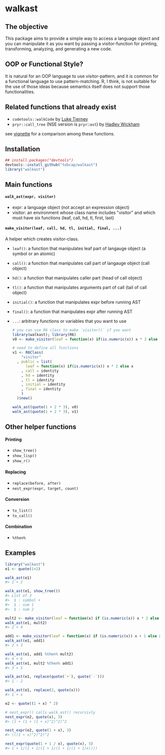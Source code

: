 walkast
=======

The objective
-------------

This package aims to provide a simple way to access a language object and you can manipulate it as you want by passing a visitor-function for printing, transforming, analyzing, and generating a new code.

OOP or Functional Style?
------------------------

It is natural for an OOP language to use visitor-pattern, and it is common for a functional language to use pattern-matching. R, I think, is not suitable for the use of those ideas because semantics itself does not support those functionalities.

Related functions that already exist
------------------------------------

-   `codetools::walkCode` by [Luke Tierney](https://cran.r-project.org/web/packages/codetools/index.html)
-   `pryr::call_tree` (NSE version is `pryr`::`ast`) by [Hadley Wickham](https://cran.r-project.org/web/packages/pryr/index.html)

see [vignette](./vignettes/related_ast_functions.html) for a comparison among these functions.

Installation
------------

``` r
## install.packages("devtools")
devtools::install_github("tobcap/walkast")
library("walkast")
```

Main functions
--------------

#### `walk_ast(expr, visitor)`

-   expr: a language object (not accept an expression object)
-   visitor: an environment whose class name includes "visitor" and which must have six functions (leaf, call, hd, tl, first, last)

#### `make_visitor(leaf, call, hd, tl, initial, final, ...)`

A helper which creates visitor-class.

-   `leaf()`: a function that manipulates leaf part of langauge object (a symbol or an atomic)
-   `call()`: a function that manipulates call part of langauge object (call object)
-   `hd()`: a function that manipulates caller part (head of call object)
-   `tl()`: a function that manipulates arguments part of call (tail of call object)
-   `initial()`: a function that manipulates expr before running AST
-   `final()`: a function that manipulates expr after running AST
-   `...`: arbitrary functions or variables that you want to use

    ``` r
    # you can use R6 class to make `visitor()` if you want
    library(walkast); library(R6)
    v0 <- make_visitor(leaf = function(x) if(is.numeric(x)) x * 2 else x)

    # need to define all functions
    v1 <- R6Class(
        "visitor"
      , public = list(
          leaf = function(x) if(is.numeric(x)) x * 2 else x
        , call = identity
        , hd = identity
        , tl = identity
        , initial = identity
        , final = identity
        )
      )$new()

    walk_ast(quote(1 + 2 * 3), v0)
    walk_ast(quote(1 + 2 * 3), v1)
    ```

Other helper functions
----------------------

#### Printing

-   `show_tree()`
-   `show_lisp()`
-   `show_r()`

#### Replacing

-   `replace(before, after)`
-   `nest_expr(expr, target, count)`

#### Conversion

-   `to_list()`
-   `to_call()`

#### Combination

-   `%then%`

Examples
--------

``` r
library("walkast")
e1 <- quote(1+2)
```

``` r
walk_ast(e1)
#> 1 + 2
```

``` r
walk_ast(e1, show_tree())
#> List of 3
#>  $ : symbol +
#>  $ : num 1
#>  $ : num 2
```

``` r
mult2 <- make_visitor(leaf = function(x) if (is.numeric(x)) x * 2 else x)
walk_ast(e1, mult2)
#> 2 + 4

add1 <- make_visitor(leaf = function(x) if (is.numeric(x)) x + 1 else x)
walk_ast(e1, add1)
#> 2 + 3

walk_ast(e1, add1 %then% mult2)
#> 4 + 6
walk_ast(e1, mult2 %then% add1)
#> 3 + 5
```

``` r
walk_ast(e1, replace(quote(`+`), quote(`-`)))
#> 1 - 2
```

``` r
walk_ast(e1, replace(2, quote(x)))
#> 1 + x
```

``` r
e2 <- quote((1 + x) ^ 2)

# nest_expr() calls walk_ast() recursivly
nest_expr(e2, quote(x), 3)
#> (1 + (1 + (1 + x)^2)^2)^2

nest_expr(e2, quote(1 + x), 3)
#> (((1 + x)^2)^2)^2

nest_expr(quote(1 + 1 / x), quote(x), 5)
#> 1 + 1/(1 + 1/(1 + 1/(1 + 1/(1 + 1/x))))
```
